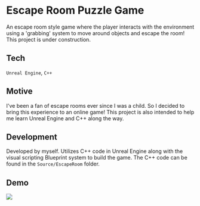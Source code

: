 # Escape Room Puzzle Game

An escape room style game where the player interacts with the environment using a 'grabbing' system to move around objects and escape the room! This project is under construction.

## Tech

`Unreal Engine`, `C++`

## Motive

I've been a fan of escape rooms ever since I was a child. So I decided to bring this experience to an online game! This project is also intended to help me learn Unreal Engine and C++ along the way.

## Development 

Developed by myself. Utilizes C++ code in Unreal Engine along with the visual scripting Blueprint system to build the game. The C++ code can be found in the `Source/EscapeRoom` folder.

## Demo

![](https://i.imgur.com/GWrtvD8.png)
